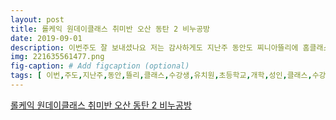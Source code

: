 ```yaml
---
layout: post
title: 롤케익 원데이클래스 취미반 오산 동탄 2 비누공방
date: 2019-09-01
description: 이번주도 잘 보내셨나요 저는 감사하게도 지난주 동안도 찌니아뜰리에 홈클래스 수강생분들 덕에 바쁘고 즐겁게 보냈습니다 유치원 초등학교가 개학하면서 성인클래스 수강하시는분들이 오셨어요 
img: 221635561477.png
fig-caption: # Add figcaption (optional)
tags: [ 이번,주도,지난주,동안,뜰리,클래스,수강생,유치원,초등학교,개학,성인,클래스,수강,수업,사진촬영,며칠,케익,버블,수업,촬영,시간,클래스,분위기,사진,몇장,우선,클래스,오시,커피,한잔,동안,이론,방법,브리핑,시작,아파트,주민,세분,모두,색상,골든,옐로우,케익,버블,만들기,결정,에센셜,오일,하나,보고,반죽,시작,흰색,노란색,시트,차례,장식,오시,분위기,정말,이제,촬영,반죽,모양,만들기,포장,하나,정성,정말,케익,버블,미니,케익,상자,포장,개봉,거품,입욕,제로,피로,분위기,뜰리,클래스,카카오,플러스,친구,뜰리,뜰리,클래스,평일,오전,일요일,오후,시작,천연,비누,입욕,꽃다발,용돈,박스,리스,만들기,원데이,취미,수업,준비,문의,카카오,플러스,친구,뜰리,네이버 ]
---
```

[롤케익 원데이클래스 취미반 오산 동탄 2 비누공방](https://blog.naver.com/zzini_atelier?Redirect=Log&logNo=221635561477)